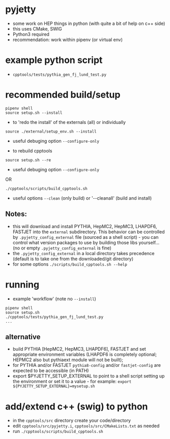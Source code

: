 # pyjetty

- some work on HEP things in python (with quite a bit of help on c++ side)
- this uses CMake, SWIG
- Python3 required
- recommendation: work within pipenv (or virtual env)

# example python script

 - `cpptools/tests/pythia_gen_fj_lund_test.py`

# recommended build/setup

```
pipenv shell
source setup.sh --install
```

- to 'redo the install' of the externals (all) or individually
```
source ./external/setup_env.sh --install
```
- useful debuging option `--configure-only`

- to rebuild cpptools
```
source setup.sh --re
```
- useful debuging option `--configure-only`

OR

```
./cpptools/scripts/build_cpptools.sh
```
- useful options `--clean` (only build) or '--cleanall' (build and install)

## Notes: 
- this will download and install PYTHIA, HepMC2, HepMC3, LHAPDF6, FASTJET into the `external` subdirectory. This behavior can be controlled by `.pyjetty_config_external` file (sourced as a shell script) - you can control what version packages to use by building those libs yourself... (no or empty `.pyjetty_config_external` is fine)
- the `.pyjetty_config_external` in a local directory takes precedence (default is to take one from the downloaded/git directory)
- for some options `./scripts/build_cpptools.sh --help`

# running

- example 'workflow' (note no `--install`)

```
pipenv shell
source setup.sh
./cpptools/tests/pythia_gen_fj_lund_test.py
...
```

## alternative

- build PYTHIA [HepMC2, HepMC3, LHAPDF6], FASTJET and set appropriate environment variables (LHAPDF6 is completely optional; HEPMC2 also but pythiaext module will not be built);
- for PYTHIA and/or FASTJET `pythia8-config` and/or `fastjet-config` are expected to be accessible (in PATH)
- export $PYJETTY_SETUP_EXTERNAL to point to a shell script setting up the environment or set it to a value - for example: `export ${PYJETTY_SETUP_EXTERNAL}=mysetup.sh`

# add/extend c++ (swig) to python

- in the `cpptools/src` directory create your code/directory
- edit `cpptools/src/pyjetty.i`, `cpptools/src/CMakeLists.txt` as needed
- run `./cpptools/scripts/build_cpptools.sh`
